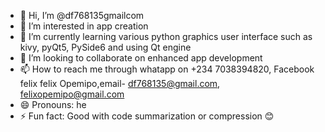 - 👋 Hi, I’m @df768135gmailcom
- 👀 I’m interested in app creation
- 🌱 I’m currently learning various python graphics user interface such as kivy, pyQt5, PySide6 and using Qt engine
- 💞️ I’m looking to collaborate on enhanced app development
- 📫 How to reach me through whatapp on +234 7038394820, Facebook felix felix Opemipo,email- df768135@gmail.com, felixopemipo@gmail.com
- 😄 Pronouns: he
- ⚡ Fun fact: Good with code summarization or compression 😊

<!---
df768135gmailcom/df768135gmailcom is a ✨ special ✨ repository because its `README.md` (this file) appears on your GitHub profile.
You can click the Preview link to take a look at your changes.
--->
